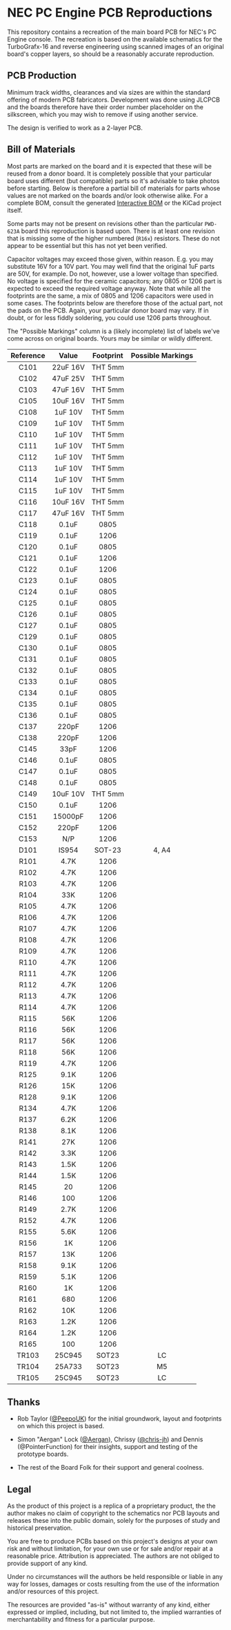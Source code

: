 # NEC PC Engine PCB Reproductions

This repository contains a recreation of the main board PCB for NEC's PC
Engine console. The recreation is based on the available schematics for the
TurboGrafx-16 and reverse engineering using scanned images of an original
board's copper layers, so should be a reasonably accurate reproduction.


## PCB Production

Minimum track widths, clearances and via sizes are within the standard
offering of modern PCB fabricators. Development was done using JLCPCB and
the boards therefore have their order number placeholder on the silkscreen,
which you may wish to remove if using another service.

The design is verified to work as a 2-layer PCB.


## Bill of Materials

Most parts are marked on the board and it is expected that these will be reused
from a donor board. It is completely possible that your particular board uses
different (but compatible) parts so it's advisable to take photos before starting.
Below is therefore a partial bill of materials for parts whose values are not
marked on the boards and/or look otherwise alike. For a complete BOM, consult the
generated [Interactive BOM](https://raw.githubusercontent.com/Board-Folk/pc-engine/main/bom/ibom.html)
or the KiCad project itself.

Some parts may not be present on revisions other than the particular `PWD-623A`
board this reproduction is based upon. There is at least one revision that is
missing some of the higher numbered (`R16x`) resistors. These do not appear to be
essential but this has not yet been verified.

Capacitor voltages may exceed those given, within reason. E.g. you may
substitute 16V for a 10V part. You may well find that the original 1uF parts
are 50V, for example. Do not, however, use a lower voltage than specified.
No voltage is specified for the ceramic capacitors; any 0805 or 1206 part is
expected to exceed the required voltage anyway. Note that while all the
footprints are the same, a mix of 0805 and 1206 capacitors were used in some
cases. The footprints below are therefore those of the actual part, not the
pads on the PCB. Again, your particular donor board may vary. If in doubt, or for
less fiddly soldering, you could use 1206 parts throughout.

The "Possible Markings" column is a (likely incomplete) list of labels we've come
across on original boards. Yours may be similar or wildly different.

| Reference | Value | Footprint | Possible Markings |
|:---------:|:-----:|:---------:|:-----------------:|
|C101 | 22uF 16V | THT 5mm | |
|C102 | 47uF 25V | THT 5mm | |
|C103 | 47uF 16V | THT 5mm | |
|C105 | 10uF 16V | THT 5mm | |
|C108 | 1uF 10V | THT 5mm | |
|C109 | 1uF 10V | THT 5mm | |
|C110 | 1uF 10V | THT 5mm | |
|C111 | 1uF 10V | THT 5mm | |
|C112 | 1uF 10V | THT 5mm | |
|C113 | 1uF 10V | THT 5mm | |
|C114 | 1uF 10V | THT 5mm | |
|C115 | 1uF 10V | THT 5mm | |
|C116 | 10uF 16V | THT 5mm | |
|C117 | 47uF 16V | THT 5mm | |
|C118 | 0.1uF | 0805 | |
|C119 | 0.1uF | 1206 | |
|C120 | 0.1uF | 0805 | |
|C121 | 0.1uF | 1206 | |
|C122 | 0.1uF | 1206 | |
|C123 | 0.1uF | 0805 | |
|C124 | 0.1uF | 0805 | |
|C125 | 0.1uF | 0805 | |
|C126 | 0.1uF | 0805 | |
|C127 | 0.1uF | 0805 | |
|C129 | 0.1uF | 0805 | |
|C130 | 0.1uF | 0805 | |
|C131 | 0.1uF | 0805 | |
|C132 | 0.1uF | 0805 | |
|C133 | 0.1uF | 0805 | |
|C134 | 0.1uF | 0805 | |
|C135 | 0.1uF | 0805 | |
|C136 | 0.1uF | 0805 | |
|C137 | 220pF | 1206 | |
|C138 | 220pF | 1206 | |
|C145 | 33pF | 1206 | |
|C146 | 0.1uF | 0805 | |
|C147 | 0.1uF | 0805 | |
|C148 | 0.1uF | 0805 | |
|C149 | 10uF 10V | THT 5mm | |
|C150 | 0.1uF | 1206 | |
|C151 | 15000pF | 1206 | |
|C152 | 220pF | 1206 | |
|C153 | N/P | 1206 | |
|D101 | IS954 | SOT-23 | 4, A4 |
|R101 | 4.7K | 1206 | |
|R102 | 4.7K | 1206 | |
|R103 | 4.7K | 1206 | |
|R104 | 33K | 1206 | |
|R105 | 4.7K | 1206 | |
|R106 | 4.7K | 1206 | |
|R107 | 4.7K | 1206 | |
|R108 | 4.7K | 1206 | |
|R109 | 4.7K | 1206 | |
|R110 | 4.7K | 1206 | |
|R111 | 4.7K | 1206 | |
|R112 | 4.7K | 1206 | |
|R113 | 4.7K | 1206 | |
|R114 | 4.7K | 1206 | |
|R115 | 56K | 1206 | |
|R116 | 56K | 1206 | |
|R117 | 56K | 1206 | |
|R118 | 56K | 1206 | |
|R119 | 4.7K | 1206 | |
|R125 | 9.1K | 1206 | |
|R126 | 15K | 1206 | |
|R128 | 9.1K | 1206 | |
|R134 | 4.7K | 1206 | |
|R137 | 6.2K | 1206 | |
|R138 | 8.1K | 1206 | |
|R141 | 27K | 1206 | |
|R142 | 3.3K | 1206 | |
|R143 | 1.5K | 1206 | |
|R144 | 1.5K | 1206 | |
|R145 | 20 | 1206 | |
|R146 | 100 | 1206 | |
|R149 | 2.7K | 1206 | |
|R152 | 4.7K | 1206 | |
|R155 | 5.6K | 1206 | |
|R156 | 1K | 1206 | |
|R157 | 13K | 1206 | |
|R158 | 9.1K | 1206 | |
|R159 | 5.1K | 1206 | |
|R160 | 1K | 1206 | |
|R161 | 680 | 1206 | |
|R162 | 10K | 1206 | |
|R163 | 1.2K | 1206 | |
|R164 | 1.2K | 1206 | |
|R165 | 100 | 1206 | |
|TR103 | 25C945 | SOT23 | LC |
|TR104 | 25A733 | SOT23 | M5 |
|TR105 | 25C945 | SOT23 | LC |


## Thanks

  * Rob Taylor ([@PeepoUK](https://github.com/PeepoUK)) for the initial
    groundwork, layout and footprints on which this project is based.

  * Simon "Aergan" Lock ([@Aergan](https://github.com/Aergan)),
    Chrissy ([@chris-jh](https://github.com/chris-jh)) and
    Dennis (@PointerFunction) for their insights, support and
    testing of the prototype boards.

  * The rest of the Board Folk for their support and general
    coolness.


## Legal

As the product of this project is a replica of a proprietary product, the
the author makes no claim of copyright to the schematics nor PCB layouts and
releases these into the public domain, solely for the purposes of study and
historical preservation.

You are free to produce PCBs based on this project's designs at your own risk
and without limitation, for your own use or for sale and/or repair at a
reasonable price. Attribution is appreciated. The authors are not obliged to
provide support of any kind.

Under no circumstances will the authors be held responsible or liable in any
way for losses, damages or costs resulting from the use of the information
and/or resources of this project.

The resources are provided "as-is" without warranty of any kind, either
expressed or implied, including, but not limited to, the implied warranties
of merchantability and fitness for a particular purpose.
